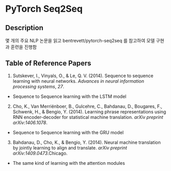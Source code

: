 # PyTorch Seq2Seq

## Description

몇 개의 주요 NLP 논문을 읽고 bentrevett/pytorch-seq2seq 를 참고하여 모델 구현과 훈련을 진행함

## Table of Reference Papers

1. Sutskever, I., Vinyals, O., & Le, Q. V. (2014). Sequence to sequence learning with neural networks. *Advances in neural information processing systems*, *27*.
  - Sequence to Sequence learning with the LSTM model
2. Cho, K., Van Merriënboer, B., Gulcehre, C., Bahdanau, D., Bougares, F., Schwenk, H., & Bengio, Y. (2014). Learning phrase representations using RNN encoder-decoder for statistical machine translation. *arXiv preprint arXiv:1406.1078*.
  - Sequence to Sequence learning with the GRU model
3. Bahdanau, D., Cho, K., & Bengio, Y. (2014). Neural machine translation by jointly learning to align and translate. *arXiv preprint arXiv:1409.0473*.Chicago.
  - The same kind of learning with the attention modules

